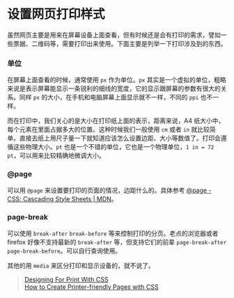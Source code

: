 # 设置网页打印样式

虽然网页主要是用来在屏幕设备上面查看，但有时候还是会有打印的需求，譬如一些票据、二维码等，需要打印出来使用。下面主要是列举一下打印涉及到的东西。

### 单位

在屏幕上面查看的时候，通常使用 `px` 作为单位。`px` 其实是一个虚拟的单位，粗略来说是表示屏幕能显示一条锐利的细线的宽度，它的显示跟屏幕的参数有很大的关系。同样 `px` 的大小，在手机和电脑屏幕上面显示就不一样，不同的 `ppi` 也不一样。

而在打印中，我们关心的是大小在打印纸上面的表示，距离来说，A4 纸大小中，每个元素在里面占据多大的位置。这种时候我们一般使用 `cm` 或者 `in` 就比较简单。直接去纸上用尺子量一下就知道应该怎么设置边距、大小等数值了。打印会遵循这些物理大小。`pt` 也是一个不错的单位，它也是一个物理单位，`1 in = 72 pt`，可以用来比较精确地微调大小。

### @page

可以用 `@page` 来设置要打印的页面的情况，边距什么的。具体参考 [@page - CSS: Cascading Style Sheets | MDN](https://developer.mozilla.org/en-US/docs/Web/CSS/@page)。

### page-break

可以使用 `break-after` `break-before` 等来控制打印的分页。老点的浏览器或者 firefox 好像不支持最新的 `break-after` 等，但支持它们的前辈 `page-break-after` `page-break-before`。可以自行查询使用。


其他的用 `media` 来区分打印和显示设备的，就不说了。

> [Designing For Print With CSS](https://www.smashingmagazine.com/2015/01/designing-for-print-with-css/)  
> [How to Create Printer-friendly Pages with CSS](https://www.sitepoint.com/css-printer-friendly-pages/)